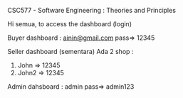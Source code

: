 CSC577 - Software Engineering : Theories and Principles

Hi semua, to access the dashboard (login)

Buyer dashboard : ainin@gmail.com pass=> 12345

Seller dashboard  (sementara) 
Ada 2 shop :
1. John => 12345
2. John2 => 12345

Admin dahsboard : admin pass=> admin123
